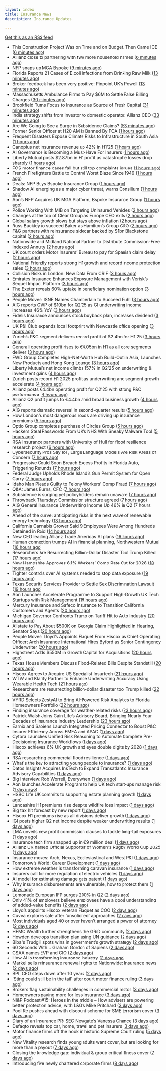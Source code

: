 ```yaml
---
layout: index
title: Insurance News
description: Insurance Updates

---
```


[Get this as an RSS feed](/insurance.rss)

<!-- news_marker starts -->
- This Construction Project Was on Time and on Budget. Then Came ICE ([6 minutes ago](https://www.insurancejournal.com/news/southeast/2025/08/07/834898.htm))
- Allianz close to partnering with two more household names ([6 minutes ago](https://www.postonline.co.uk/news/7958857/allianz-close-to-partnering-with-two-more-household-names))
- NFP snaps up MGA Bspoke ([9 minutes ago](https://www.postonline.co.uk/news/7958856/nfp-snaps-up-mga-bspoke))
- Florida Reports 21 Cases of E.coli Infections from Drinking Raw Milk ([13 minutes ago](https://www.insurancejournal.com/news/southeast/2025/08/07/834894.htm))
- Broker feedback has been very positive: Pinpoint UK’s Powell ([13 minutes ago](https://www.reinsurancene.ws/broker-feedback-has-been-very-positive-pinpoint-uks-powell/))
- Massachusetts Ambulance Firms to Pay $6M to Settle False Billing Charges ([30 minutes ago](https://www.insurancejournal.com/news/east/2025/08/07/834889.htm))
- Brookfield Turns Focus to Insurance as Source of Fresh Capital ([31 minutes ago](https://www.insurancejournal.com/news/international/2025/08/07/834887.htm))
- India strategy shifts from investor to domestic operator: Allianz CEO ([33 minutes ago](https://www.reinsurancene.ws/india-strategy-shifts-from-investor-to-domestic-operator-allianz-ceo/))
- Are We Going to See a Surge in Subsidence Claims? ([53 minutes ago](https://insurance-edge.net/2025/08/07/are-we-going-to-see-a-surge-in-subsidence-claims/))
- Former Senior Officer at H20 AM is Banned By FCA ([1 hours ago](https://insurance-edge.net/2025/08/07/former-senior-officer-at-h20-am-is-banned-by-fca/))
- Frequent Disasters Expose Climate Risks to Infrastructure in South Asia ([1 hours ago](https://www.insurancejournal.com/news/international/2025/08/07/834866.htm))
- Canopius net insurance revenue up 42% in H1’25 ([1 hours ago](https://www.reinsurancene.ws/canopius-net-insurance-revenue-up-42-in-h125/))
- AI Governance is Becoming a Must-Have For Insurers ([1 hours ago](https://insurance-edge.net/2025/08/07/ai-governance-is-becoming-a-must-have-for-insurers/))
- Liberty Mutual posts $2.87bn in H1 profit as catastrophe losses drop sharply ([1 hours ago](https://www.insurancebusinessmag.com/uk/news/breaking-news/liberty-mutual-posts-2-87bn-in-h1-profit-as-catastrophe-losses-drop-sharply-545370.aspx))
- FOS motor finance cases fall but still top complaints issues ([1 hours ago](https://www.postonline.co.uk/personal/7958855/fos-motor-finance-cases-fall-but-still-top-complaints-issues))
- French Firefighters Battle to Control Worst Blaze Since 1949 ([1 hours ago](https://www.insurancejournal.com/news/international/2025/08/07/834872.htm))
- Deals: NFP Buys Bspoke Insurance Group ([1 hours ago](https://insurance-edge.net/2025/08/07/deals-nfp-buys-bspoke-insurance-group/))
- Shadow AI emerging as a major cyber threat, warns Consilium ([1 hours ago](https://www.reinsurancene.ws/shadow-ai-emerging-as-a-major-cyber-threat-warns-consilium/))
- Aon’s NFP Acquires UK MGA Platform, Bspoke Insurance Group ([1 hours ago](https://www.insurancejournal.com/news/international/2025/08/07/834867.htm))
- Police Working With MIB on Targeting Uninsured Vehicles ([2 hours ago](https://insurance-edge.net/2025/08/07/police-working-with-mib-on-targeting-uninsured-vehicles/))
- Changes at the top of Clear Group as Europe CEO exits ([2 hours ago](https://www.postonline.co.uk/news/7958854/changes-at-the-top-of-clear-group-as-europe-ceo-exits))
- Global salary growth slows but stays above inflation ([2 hours ago](https://www.insurancebusinessmag.com/uk/news/breaking-news/global-salary-growth-slows-but-stays-above-inflation-545395.aspx))
- Russ Buckley to succeed Baker as Hamilton’s Group CRO ([2 hours ago](https://www.reinsurancene.ws/russ-buckley-to-succeed-baker-as-hamiltons-group-cro/))
- F&G partners with reinsurance sidecar backed by $1bn Blackstone capital ([2 hours ago](https://www.reinsurancene.ws/fg-partners-with-reinsurance-sidecar-backed-by-1bn-blackstone-capital/))
- Nationwide and Midland National Partner to Distribute Commission-Free Indexed Annuity ([2 hours ago](https://www.insurtechinsights.com/nationwide-and-midland-national-partner-to-distribute-commission-free-indexed-annuity/))
- UK court orders Motor Insurers’ Bureau to pay for Spanish claim delay ([2 hours ago](https://www.insurancebusinessmag.com/uk/news/claims/uk-court-orders-motor-insurers-bureau-to-pay-for-spanish-claim-delay-545354.aspx))
- National Friendly reports strong H1 growth and record income protection sales ([3 hours ago](https://ifamagazine.com/national-friendly-reports-strong-h1-growth-and-record-income-protection-sales/))
- Collision Risks in London: New Data From CRIF ([3 hours ago](https://insurance-edge.net/2025/08/07/collision-risks-in-london-new-data-from-crif/))
- Emirates Insurance Enhances Exposure Management with Verisk’s Sequel Impact Platform ([3 hours ago](https://www.insurtechinsights.com/emirates-insurance-enhances-exposure-management-with-verisks-sequel-impact-platform/))
- The Exeter reveals 60% uptake in beneficiary nomination option ([3 hours ago](https://ifamagazine.com/the-exeter-reveals-60-uptake-in-beneficiary-nomination-option/))
- People Moves: ISNE Names Chamberlain to Succeed Ruhl ([3 hours ago](https://www.insurancejournal.com/news/east/2025/08/07/834228.htm))
- AIG reports GWP of $10bn for Q2’25 as GI underwriting income increases 46% YoY ([3 hours ago](https://www.reinsurancene.ws/aig-reports-gwp-of-10bn-for-q225-as-gi-underwriting-income-increases-46-yoy/))
- Fidelis Insurance announces stock buyback plan, increases dividend ([3 hours ago](https://www.insurancebusinessmag.com/uk/news/breaking-news/fidelis-insurance-announces-stock-buyback-plan-increases-dividend-545349.aspx))
- UK P&I Club expands local footprint with Newcastle office opening ([3 hours ago](https://www.insurancebusinessmag.com/uk/news/marine/uk-pandi-club-expands-local-footprint-with-newcastle-office-opening-545347.aspx))
- Zurich’s P&C segment delivers record profit of $2.4bn for H1’25 ([3 hours ago](https://www.reinsurancene.ws/zurichs-pc-segment-delivers-record-profit-of-2-4bn-for-h125/))
- Generali operating profit rises to €4.05bn in H1 as all core segments deliver ([3 hours ago](https://www.insurancebusinessmag.com/uk/news/breaking-news/generali-operating-profit-rises-to-4-05bn-in-h1-as-all-core-segments-deliver-545343.aspx))
- FWD Group Completes High-Net-Worth Hub Build-Out in Asia, Launches New Products and Hong Kong Lounge ([3 hours ago](https://www.insurtechinsights.com/fwd-group-completes-high-net-worth-hub-build-out-in-asia-launches-new-products-and-hong-kong-lounge/))
- Liberty Mutual’s net income climbs 157% in Q2’25 on underwriting & investment gains ([4 hours ago](https://www.reinsurancene.ws/liberty-mutuals-net-income-climbs-157-in-q225-on-underwriting-investment-gains/))
- Zurich posts record H1 2025 profit as underwriting and segment growth accelerate ([4 hours ago](https://www.insurancebusinessmag.com/uk/news/breaking-news/zurich-posts-record-h1-2025-profit-as-underwriting-and-segment-growth-accelerate-545335.aspx))
- Allianz posts €4.4bn operating profit for Q2’25 with strong P&C performance ([4 hours ago](https://www.reinsurancene.ws/allianz-posts-e4-4bn-operating-profit-for-q225-with-strong-pc-performance/))
- Allianz Q2 profit jumps to €4.4bn amid broad business growth ([4 hours ago](https://www.insurancebusinessmag.com/uk/news/breaking-news/allianz-q2-profit-jumps-to-4-4bn-amid-broad-business-growth-545328.aspx))
- AIG reports dramatic reversal in second-quarter results ([5 hours ago](https://www.insurancebusinessmag.com/uk/news/breaking-news/aig-reports-dramatic-reversal-in-secondquarter-results-545317.aspx))
- How London's most dangerous roads are driving up insurance premiums ([5 hours ago](https://www.insurancebusinessmag.com/uk/news/auto-motor/how-londons-most-dangerous-roads-are-driving-up-insurance-premiums-545316.aspx))
- Optio Group completes purchase of Circles Group ([5 hours ago](https://www.insurancebusinessmag.com/uk/news/breaking-news/optio-group-completes-purchase-of-circles-group-545312.aspx))
- Hackers Steal Passwords From UK’s NHS With Sneaky Malware Tool ([5 hours ago](https://www.insurancejournal.com/news/international/2025/08/07/834859.htm))
- RSA Insurance partners with University of Hull for flood resilience research project ([6 hours ago](https://www.insurancebusinessmag.com/uk/news/catastrophe/rsa-insurance-partners-with-university-of-hull-for-flood-resilience-research-project-545311.aspx))
- Cybersecurity Pros Say IoT, Large Language Models Are Risk Areas of Concern ([7 hours ago](https://www.insurancejournal.com/news/national/2025/08/07/834727.htm))
- Progressive Could Soon Breach Excess Profits in Florida Auto, Triggering Refunds ([7 hours ago](https://www.insurancejournal.com/news/southeast/2025/08/07/834828.htm))
- Federal Judge Upholds Rhode Island’s Gun Permit System for Open Carry ([7 hours ago](https://www.insurancejournal.com/news/east/2025/08/07/834712.htm))
- Idaho Man Pleads Guilty to Felony Workers’ Comp Fraud ([7 hours ago](https://www.insurancejournal.com/news/national/2025/08/07/834811.htm))
- Q&A: James Burns, CFC ([7 hours ago](https://www.postonline.co.uk/technology/7957874/qa-james-burns-cfc))
- Subsidence is surging yet policyholders remain unaware ([7 hours ago](https://www.postonline.co.uk/claims/7958244/subsidence-is-surging-yet-policyholders-remain-unaware))
- Throwback Thursday: Commission structure agreed ([7 hours ago](https://www.postonline.co.uk/broker/7956760/throwback-thursday-commission-structure-agreed))
- AIG General Insurance Underwriting Income Up 46% in Q2 ([7 hours ago](https://www.insurancejournal.com/news/national/2025/08/07/834838.htm))
- Ahead of the curve: anticipating risks in the next wave of renewable energy technology ([13 hours ago](https://www.insurancebusinessmag.com/uk/news/property-insurance/ahead-of-the-curve-anticipating-risks-in-the-next-wave-of-renewable-energy-technology-538860.aspx))
- California Cannabis Grower Said 9 Employees Were Among Hundreds Detained in Raid ([14 hours ago](https://www.insurancejournal.com/news/west/2025/08/06/834835.htm))
- New CEO leading Allianz Trade Americas AI plans ([16 hours ago](https://www.dig-in.com/news/new-ceo-leading-allianz-trade-americas-ai-plans))
- Human connection trumps AI in financial planning, Northwestern Mutual ([16 hours ago](https://www.dig-in.com/news/americans-prefer-human-financial-advisors-over-ai))
- Researchers Are Resurrecting Billion-Dollar Disaster Tool Trump Killed ([17 hours ago](https://www.insurancejournal.com/news/national/2025/08/06/834819.htm))
- New Hampshire Approves 6.1% Workers’ Comp Rate Cut for 2026 ([18 hours ago](https://www.insurancejournal.com/news/east/2025/08/06/834769.htm))
- Tighter controls over AI systems needed to stop data exposure ([19 hours ago](https://www.insurancebusinessmag.com/uk/business-strategy/tighter-controls-over-ai-systems-needed-to-stop-data-exposure-545264.aspx))
- Texas Security Services Provider to Settle Sex Discrimination Lawsuit ([19 hours ago](https://www.insurancejournal.com/news/southcentral/2025/08/06/834810.htm))
- Aon Launches Accelerate Programme to Support High-Growth UK Tech Startups with Risk Management ([19 hours ago](https://www.insurtechinsights.com/aon-launches-accelerate-programme-to-support-high-growth-uk-tech-startups-with-risk-management/))
- Mercury Insurance and Safeco Insurance to Transition California Customers and Agents ([20 hours ago](https://www.insurancejournal.com/news/west/2025/08/06/834807.htm))
- Michigan Governor Confronts Trump on Tariff Hit to Auto Industry ([20 hours ago](https://www.insurancejournal.com/news/midwest/2025/08/06/834796.htm))
- Allstate to Pay About $500K on Georgia Claim Highlighted in Hearing, Senator Says ([20 hours ago](https://www.insurancejournal.com/news/southeast/2025/08/06/834797.htm))
- People Moves: Lloyd’s Appoints Flaquet From Hiscox as Chief Operating Officer; Arch Insurance International Hires Byford as Senior Contingency Underwriter ([20 hours ago](https://www.insurancejournal.com/news/international/2025/08/06/834783.htm))
- Highstreet Adds $550M in Growth Capital for Acquisitions ([20 hours ago](https://www.insurancejournal.com/news/midwest/2025/08/06/834781.htm))
- Texas House Members Discuss Flood-Related Bills Despite Standstill ([20 hours ago](https://www.insurancejournal.com/news/southcentral/2025/08/06/834778.htm))
- Hiscox Agrees to Acquire US Specialist Insurtech ([21 hours ago](https://www.insurancejournal.com/news/national/2025/08/06/834774.htm))
- WTW and Klarity Partner to Enhance Underwriting Accuracy Using Wearable Health Tech ([21 hours ago](https://www.insurtechinsights.com/wtw-and-klarity-partner-to-enhance-underwriting-accuracy-using-wearable-health-tech/))
- Researchers are resurrecting billion-dollar disaster tool Trump killed ([22 hours ago](https://www.dig-in.com/articles/researchers-are-resurrecting-billion-dollar-disaster-tool-trump-killed))
- VYRD Selects ZestyAI to Bring AI-Powered Risk Analytics to Florida Homeowners Portfolio ([22 hours ago](https://www.insurtechinsights.com/vyrd-selects-zestyai-to-bring-ai-powered-risk-analytics-to-florida-homeowners-portfolio/))
- Finding insurance coverage for weather-related risks ([23 hours ago](https://www.dig-in.com/podcast/finding-insurance-coverage-for-weather-related-risks))
- Patrick Walsh Joins Gain Life’s Advisory Board, Bringing Nearly Four Decades of Insurance Industry Leadership ([23 hours ago](https://www.insurtechinsights.com/patrick-walsh-joins-gain-lifes-advisory-board-bringing-nearly-four-decades-of-insurance-industry-leadership/))
- Earnix and Sapiens Launch Integrated Pricing Connector to Boost P&C Insurer Efficiency Across EMEA and APAC ([1 days ago](https://www.insurtechinsights.com/earnix-and-sapiens-launch-integrated-pricing-connector-to-boost-pc-insurer-efficiency-across-emea-and-apac/))
- Cytora Launches Unified Risk Reasoning to Automate Complete Pre-Decisioning Insurance Workflows ([1 days ago](https://www.insurtechinsights.com/cytora-launches-unified-risk-reasoning-to-automate-complete-pre-decisioning-insurance-workflows/))
- Hiscox achieves 6% UK growth and eyes double digits by 2028 ([1 days ago](https://www.postonline.co.uk/commercial/7958852/hiscox-achieves-6-uk-growth-and-eyes-double-digits-by-2028))
- RSA researching commercial flood resilience ([1 days ago](https://www.postonline.co.uk/commercial/7958851/rsa-researching-commercial-flood-resilience))
- What's the key to attracting young people to insurance? ([1 days ago](https://www.insurancebusinessmag.com/uk/tv/whats-the-key-to-attracting-young-people-to-insurance-545181.aspx))
- Datos Insights Acquires InsTech to Expand Transatlantic Insurance Advisory Capabilities ([1 days ago](https://www.insurtechinsights.com/datos-insights-acquires-instech-to-expand-transatlantic-insurance-advisory-capabilities/))
- Big Interview: Rob Worrell, Everywhen ([1 days ago](https://www.postonline.co.uk/broker/7958100/big-interview-rob-worrell-everywhen))
- Aon launches Accelerate Program to help UK tech start‑ups manage risk ([1 days ago](https://www.insurancebusinessmag.com/uk/news/breaking-news/aon-launches-accelerate-program-to-help-uk-tech-startups-manage-risk-545159.aspx))
- HSBC Life UK commits to supporting estate planning growth ([1 days ago](https://ifamagazine.com/hsbc-life-uk-commits-to-supporting-estate-planning-growth/))
- Lancashire H1 premiums rise despite wildfire loss impact ([1 days ago](https://www.insurancebusinessmag.com/uk/news/breaking-news/lancashire-h1-premiums-rise-despite-wildfire-loss-impact-545156.aspx))
- Big tax hit forecast by new report ([1 days ago](https://www.insurancebusinessmag.com/uk/news/breaking-news/big-tax-hit-forecast-by-new-report-545155.aspx))
- Hiscox H1 premiums rise as all divisions deliver growth ([1 days ago](https://www.insurancebusinessmag.com/uk/news/breaking-news/hiscox-h1-premiums-rise-as-all-divisions-deliver-growth-545146.aspx))
- IGI posts higher Q2 net income despite weaker underwriting results ([1 days ago](https://www.insurancebusinessmag.com/uk/news/breaking-news/igi-posts-higher-q2-net-income-despite-weaker-underwriting-results-545141.aspx))
- LMA unveils new profit commission clauses to tackle long-tail exposures ([1 days ago](https://www.insurancebusinessmag.com/uk/news/breaking-news/lma-unveils-new-profit-commission-clauses-to-tackle-longtail-exposures-545140.aspx))
- Insurance tech firm snapped up in €9 million deal ([1 days ago](https://www.insurancebusinessmag.com/uk/news/breaking-news/insurance-tech-firm-snapped-up-in-9-million-deal-545139.aspx))
- Allianz UK named Official Supporter of Women's Rugby World Cup 2025 ([1 days ago](https://www.insurancebusinessmag.com/uk/news/breaking-news/allianz-uk-named-official-supporter-of-womens-rugby-world-cup-2025-545138.aspx))
- Insurance moves: Arch, Nexus, Ecclesiastical and West P&I ([1 days ago](https://www.insurancebusinessmag.com/uk/news/breaking-news/insurance-moves-arch-nexus-ecclesiastical-and-west-pandi-545137.aspx))
- Tomorrow’s World: Career Development ([1 days ago](https://www.postonline.co.uk/people/7958152/tomorrow%E2%80%99s-world-career-development))
- How extreme weather is transforming caravan insurance ([1 days ago](https://www.postonline.co.uk/personal/7957924/how-extreme-weather-is-transforming-caravan-insurance))
- Insurers call for more regulation of electric vehicles ([1 days ago](https://www.postonline.co.uk/personal/7958024/insurers-call-for-more-regulation-of-electric-vehicles))
- AI model for estimating damage gets patent ([1 days ago](https://www.dig-in.com/news/ai-model-for-estimating-damage-gets-patent))
- Why insurance disbursements are vulnerable, how to protect them ([1 days ago](https://www.dig-in.com/opinion/insurance-disbursements-are-vulnerable-how-to-protect-them))
- Lemonade European IFP surges 200% in Q2 ([2 days ago](https://www.insurancebusinessmag.com/uk/news/breaking-news/lemonade-european-ifp-surges-200-in-q2-545027.aspx))
- Only 41% of employers believe employees have a good understanding of added-value benefits ([2 days ago](https://ifamagazine.com/only-41-of-employers-believe-employees-have-a-good-understanding-of-added-value-benefits/))
- Lloyd’s appoints Hiscox veteran Flaquet as COO ([2 days ago](https://www.postonline.co.uk/lloyd%E2%80%99slondon/7958317/lloyd%E2%80%99s-appoints-hiscox-veteran-flaquet-as-coo))
- Cuvva explores sale after ‘unsolicited’ approaches ([2 days ago](https://www.postonline.co.uk/news/7958316/cuvva-explores-sale-after-%E2%80%98unsolicited%E2%80%99-approaches))
- Most individuals aged 40 or over haven’t arranged a power of attorney ([2 days ago](https://ifamagazine.com/most-individuals-aged-40-or-over-havent-arranged-a-power-of-attorney/))
- HFMC Wealth further strengthens the GRiD community ([2 days ago](https://ifamagazine.com/hfmc-wealth-further-strengthens-the-grid-community/))
- Howden develops transition plan using UN guidance ([2 days ago](https://www.postonline.co.uk/broker/7958296/howden-develops-transition-plan-using-un-guidance))
- Biba's Trudgill spots wins in government’s growth strategy ([2 days ago](https://www.postonline.co.uk/regulation/7958302/bibas-trudgill-spots-wins-in-government%E2%80%99s-growth-strategy))
- 60 Seconds With… Graham Gordon of Sapiens ([2 days ago](https://www.postonline.co.uk/people/7957970/60-seconds-with%E2%80%A6-graham-gordon-of-sapiens))
- CSAA names EVP and CIO ([2 days ago](https://www.dig-in.com/news/csaa-names-evp-and-cio))
- How AI is transforming insurance industry ([2 days ago](https://www.dig-in.com/opinion/how-ai-is-transforming-insurance-industry))
- Markel sells reinsurance renewal rights to Nationwide: Insurance news ([2 days ago](https://www.dig-in.com/news/markel-sells-reinsurance-renewals-nationwide-insurance-news))
- BPL CEO steps down after 10 years ([2 days ago](https://www.postonline.co.uk/broker/7958312/bpl-ceo-steps-down-after-10-years))
- 'Sting could still be in the tail' after court motor finance ruling ([3 days ago](https://www.postonline.co.uk/news/7958304/sting-could-still-be-in-the-tail-after-court-motor-finance-ruling))
- Brokers flag sustainability challenges in commercial motor ([3 days ago](https://www.postonline.co.uk/broker/7958303/brokers-flag-sustainability-challenges-in-commercial-motor))
- Homeowners paying more for less insurance ([3 days ago](https://www.dig-in.com/news/home-insurance-premiums-up-9-coverage-trails))
- NI&P Podcast #15: Heroes in the middle – How advisers are powering better protection advice, with L&G’s Mike Pritchard ([3 days ago](https://ifamagazine.com/nip-podcast-15-heroes-in-the-middle-how-advisers-are-powering-better-protection-advice-with-lgs-mike-pritchard/))
- Pool Re pushes ahead with discount scheme for SME terrorism cover ([3 days ago](https://www.postonline.co.uk/commercial/7958285/pool-re-pushes-ahead-with-discount-scheme-for-sme-terrorism-cover))
- Diary of an Insurance PR: SEC Newgate’s Vanessa Chance ([3 days ago](https://www.postonline.co.uk/people/7957848/diary-of-an-insurance-pr-sec-newgate%E2%80%99s-vanessa-chance))
- Defaqto reveals top car, home, travel and pet insurers ([3 days ago](https://www.postonline.co.uk/personal/7958274/defaqto-reveals-top-car-home-travel-and-pet-insurers))
- Motor finance firms off the hook in historic Supreme Court ruling ([5 days ago](https://www.postonline.co.uk/news/7958301/motor-finance-firms-off-the-hook-in-historic-supreme-court-ruling))
- New Vitality research finds young adults want cover, but are looking for more than a payout ([7 days ago](https://ifamagazine.com/new-vitality-research-finds-young-adults-want-cover-but-are-looking-for-more-than-a-payout/))
- Closing the knowledge gap: individual & group critical illness cover ([7 days ago](https://ifamagazine.com/closing-the-knowledge-gap-individual-group-critical-illness-cover/))
- Introducing five newly chartered corporate firms ([8 days ago](https://ifamagazine.com/introducing-five-newly-chartered-corporate-firms/))

<!-- news_marker ends -->